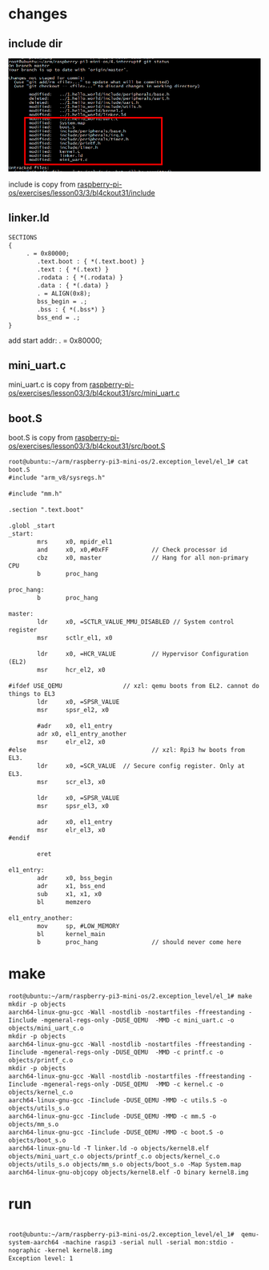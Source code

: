 # changes

## include dir
![image](https://github.com/magnate3/raspberry-pi3-mini-os/blob/qemu/4.interrupt/pic/include.png)
 
include is copy from [raspberry-pi-os/exercises/lesson03/3/bl4ckout31/include](https://github.com/s-matyukevich/raspberry-pi-os/tree/master/exercises/lesson03/3/bl4ckout31)

## linker.ld

```
SECTIONS
{
     . = 0x80000;
        .text.boot : { *(.text.boot) }
        .text : { *(.text) }
        .rodata : { *(.rodata) }
        .data : { *(.data) }
        . = ALIGN(0x8);
        bss_begin = .;
        .bss : { *(.bss*) } 
        bss_end = .;
}

```

add start addr:  . = 0x80000;

##  mini_uart.c

mini_uart.c is copy from [raspberry-pi-os/exercises/lesson03/3/bl4ckout31/src/mini_uart.c](https://github.com/s-matyukevich/raspberry-pi-os/tree/master/exercises/lesson03/3/bl4ckout31/src)

## boot.S

boot.S is copy from [raspberry-pi-os/exercises/lesson03/3/bl4ckout31/src/boot.S](https://github.com/fxlin/p1-kernel/tree/master/src/lesson02)


```
root@ubuntu:~/arm/raspberry-pi3-mini-os/2.exception_level/el_1# cat boot.S 
#include "arm_v8/sysregs.h"

#include "mm.h"

.section ".text.boot"

.globl _start
_start:
        mrs     x0, mpidr_el1
        and     x0, x0,#0xFF            // Check processor id
        cbz     x0, master              // Hang for all non-primary CPU
        b       proc_hang

proc_hang: 
        b       proc_hang

master:
        ldr     x0, =SCTLR_VALUE_MMU_DISABLED // System control register
        msr     sctlr_el1, x0

        ldr     x0, =HCR_VALUE          // Hypervisor Configuration (EL2) 
        msr     hcr_el2, x0  

#ifdef USE_QEMU                 // xzl: qemu boots from EL2. cannot do things to EL3
        ldr     x0, =SPSR_VALUE
        msr     spsr_el2, x0

        #adr    x0, el1_entry
        adr x0, el1_entry_another
        msr     elr_el2, x0
#else                                   // xzl: Rpi3 hw boots from EL3. 
        ldr     x0, =SCR_VALUE  // Secure config register. Only at EL3.
        msr     scr_el3, x0

        ldr     x0, =SPSR_VALUE
        msr     spsr_el3, x0

        adr     x0, el1_entry
        msr     elr_el3, x0
#endif
  
        eret

el1_entry:
        adr     x0, bss_begin
        adr     x1, bss_end
        sub     x1, x1, x0
        bl      memzero

el1_entry_another:
        mov     sp, #LOW_MEMORY
        bl      kernel_main
        b       proc_hang               // should never come here
```

# make
```
root@ubuntu:~/arm/raspberry-pi3-mini-os/2.exception_level/el_1# make
mkdir -p objects
aarch64-linux-gnu-gcc -Wall -nostdlib -nostartfiles -ffreestanding -Iinclude -mgeneral-regs-only -DUSE_QEMU  -MMD -c mini_uart.c -o objects/mini_uart_c.o
mkdir -p objects
aarch64-linux-gnu-gcc -Wall -nostdlib -nostartfiles -ffreestanding -Iinclude -mgeneral-regs-only -DUSE_QEMU  -MMD -c printf.c -o objects/printf_c.o
mkdir -p objects
aarch64-linux-gnu-gcc -Wall -nostdlib -nostartfiles -ffreestanding -Iinclude -mgeneral-regs-only -DUSE_QEMU  -MMD -c kernel.c -o objects/kernel_c.o
aarch64-linux-gnu-gcc -Iinclude -DUSE_QEMU -MMD -c utils.S -o objects/utils_s.o
aarch64-linux-gnu-gcc -Iinclude -DUSE_QEMU -MMD -c mm.S -o objects/mm_s.o
aarch64-linux-gnu-gcc -Iinclude -DUSE_QEMU -MMD -c boot.S -o objects/boot_s.o
aarch64-linux-gnu-ld -T linker.ld -o objects/kernel8.elf  objects/mini_uart_c.o objects/printf_c.o objects/kernel_c.o objects/utils_s.o objects/mm_s.o objects/boot_s.o -Map System.map
aarch64-linux-gnu-objcopy objects/kernel8.elf -O binary kernel8.img 
```

# run

```

root@ubuntu:~/arm/raspberry-pi3-mini-os/2.exception_level/el_1#  qemu-system-aarch64 -machine raspi3 -serial null -serial mon:stdio -nographic -kernel kernel8.img
Exception level: 1 

```

 


 